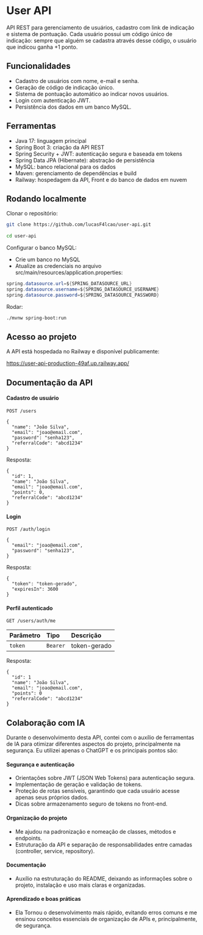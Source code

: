 
# User API

API REST para gerenciamento de usuários, cadastro com link de indicação e sistema de pontuação.
Cada usuário possui um código único de indicação: sempre que alguém se cadastra através desse código, o usuário que indicou ganha +1 ponto.

## Funcionalidades

- Cadastro de usuários com nome, e-mail e senha.
- Geração de código de indicação único.
- Sistema de pontuação automático ao indicar novos usuários.
- Login com autenticação JWT.
- Persistência dos dados em um banco MySQL.


## Ferramentas

- Java 17: linguagem principal
- Spring Boot 3: criação da API REST
- Spring Security + JWT: autenticação segura e baseada em tokens
- Spring Data JPA (Hibernate): abstração de persistência
- MySQL: banco relacional para os dados
- Maven: gerenciamento de dependências e build
- Railway: hospedagem da API, Front e do banco de dados em nuvem
## Rodando localmente
Clonar o repositório:
```bash
git clone https://github.com/lucasF4lcao/user-api.git 
    
cd user-api
```
Configurar o banco MySQL:
- Crie um banco no MySQL
- Atualize as credenciais no arquivo src/main/resources/application.properties:
```java
spring.datasource.url=${SPRING_DATASOURCE_URL}
spring.datasource.username=${SPRING_DATASOURCE_USERNAME}
spring.datasource.password=${SPRING_DATASOURCE_PASSWORD}
```
Rodar:
```bash
./mvnw spring-boot:run
```
## Acesso ao projeto

A API está hospedada no Railway e disponível publicamente:

https://user-api-production-49af.up.railway.app/
    
## Documentação da API

#### Cadastro de usuário

```http  
POST /users
```
```http  
{
  "name": "João Silva",
  "email": "joao@email.com",
  "password": "senha123",
  "referralCode": "abcd1234"
}
```
Resposta:
```http  
{
  "id": 1,
  "name": "João Silva",
  "email": "joao@email.com",
  "points": 0,
  "referralCode": "abcd1234"
}
```

#### Login

```http
POST /auth/login
```
```http  
{
  "email": "joao@email.com",
  "password": "senha123",
}
```
Resposta:
```http  
{
  "token": "token-gerado",
  "expiresIn": 3600
}
```

#### Perfil autenticado

```http
GET /users/auth/me
```

| Parâmetro   | Tipo       | Descrição                                   |
| :---------- | :--------- | :------------------------------------------ |
| `token`      | `Bearer` | token-gerado |

Resposta:
```http
{
  "id": 1
  "name": "João Silva",
  "email": "joao@email.com",
  "points": 0
  "referralCode": "abcd1234"
}
```

## Colaboração com IA

Durante o desenvolvimento desta API, contei com o auxílio de ferramentas de IA para otimizar diferentes aspectos do projeto, principalmente na segurança. Eu utilizei apenas o ChatGPT e os principais pontos são:

#### Segurança e autenticação

- Orientações sobre JWT (JSON Web Tokens) para autenticação segura.
- Implementação de geração e validação de tokens.
- Proteção de rotas sensíveis, garantindo que cada usuário acesse apenas seus próprios dados.
- Dicas sobre armazenamento seguro de tokens no front-end.

#### Organização do projeto

- Me ajudou na padronização e nomeação de classes, métodos e endpoints.
- Estruturação da API e separação de responsabilidades entre camadas (controller, service, repository).

#### Documentação

- Auxílio na estruturação do README, deixando as informações sobre o projeto, instalação e uso mais claras e organizadas.

#### Aprendizado e boas práticas
- Ela Tornou o desenvolvimento mais rápido, evitando erros comuns e me ensinou conceitos essenciais de organização de APIs e, principalmente, de segurança.
